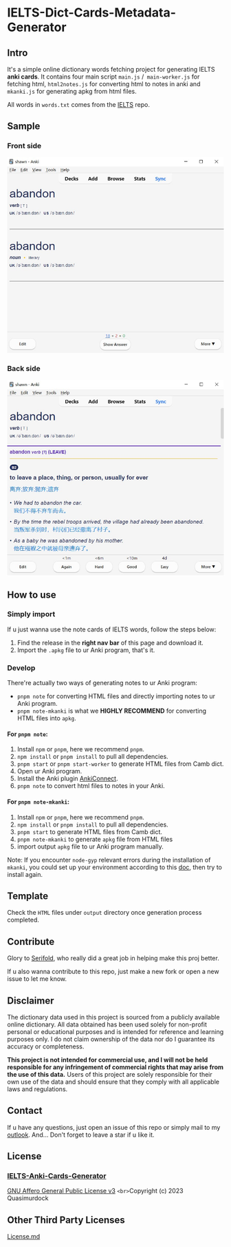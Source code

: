 # IELTS-Dict-Cards-Metadata-Generator

## Intro

It's a simple online dictionary words fetching project for generating IELTS **anki cards**. It contains four main script `main.js` /` main-worker.js`  for fetching html,  `html2notes.js` for converting html to notes in anki and `mkanki.js` for generating apkg from html files.

All words in `words.txt` comes from the [IELTS](https://github.com/Quasimurdock/IELTS) repo.

## Sample

### Front side

![front](./img/front.jpg)

### Back side

![back](./img/back.jpg)

## How to use

### Simply import

If u just wanna use the note cards of IELTS words, follow the steps below:

1. Find the release in the **right nav bar** of this page and download it.
2. Import the `.apkg` file to ur Anki program, that's it.

### Develop

There're actually two ways of generating notes to ur Anki program:

- `pnpm note` for converting HTML files and directly importing notes to ur Anki program.
- `pnpm note-mkanki` is what we **HIGHLY RECOMMEND** for converting HTML files into `apkg`.

#### For `pnpm note`:

1. Install `npm` or `pnpm`, here we recommend `pnpm`.
2. `npm install` or `pnpm install` to pull all dependencies.
3. `pnpm start` or `pnpm start-worker` to generate HTML files from Camb dict.
4. Open ur Anki program.
5. Install the Anki plugin [AnkiConnect](https://ankiweb.net/shared/info/2055492159).
6. `pnpm note` to convert html files to notes in your Anki.

#### For `pnpm note-mkanki`:

1. Install `npm` or `pnpm`, here we recommend `pnpm`.
2. `npm install` or `pnpm install` to pull all dependencies.
3. `pnpm start` to generate HTML files from Camb dict.
4. `pnpm note-mkanki` to generate `apkg` file from HTML files
5. import output `apkg` file to ur Anki program manually.

Note: If you encounter `node-gyp` relevant errors during the installation of `mkanki`, you could set up your environment according to this [doc](https://github.com/nodejs/node-gyp#installation), then try to install again.

## Template

Check the `HTML` files under `output` directory once generation process completed.

## Contribute

Glory to [Serifold](https://github.com/Serifold), who really did a great job in helping make this proj better.

If u also wanna contribute to this repo, just make a new fork or open a new issue to let me know.

## Disclaimer

The dictionary data used in this project is sourced from a publicly available online dictionary. All data obtained has been used solely for non-profit personal or educational purposes and is intended for reference and learning purposes only. I do not claim ownership of the data nor do I guarantee its accuracy or completeness.

**This project is not intended for commercial use, and I will not be held responsible for any infringement of commercial rights that may arise from the use of this data.** Users of this project are solely responsible for their own use of the data and should ensure that they comply with all applicable laws and regulations.

## Contact

If u have any questions, just open an issue of this repo or simply mail to my [outlook](mailto:sh1wnt@outlook.com). And... Don't forget to leave a star if u like it.

## License

### [IELTS-Anki-Cards-Generator](https://github.com/Quasimurdock/IELTS-Anki-Cards-Generator)

[GNU Affero General Public License v3](https://opensource.org/licenses/AGPL-3.0)
`<br>`Copyright (c) 2023 Quasimurdock

## Other Third Party Licenses

[License.md](https://github.com/Quasimurdock/IELTS-Anki-Cards-Generator/blob/mkanki-dev/License.md)
